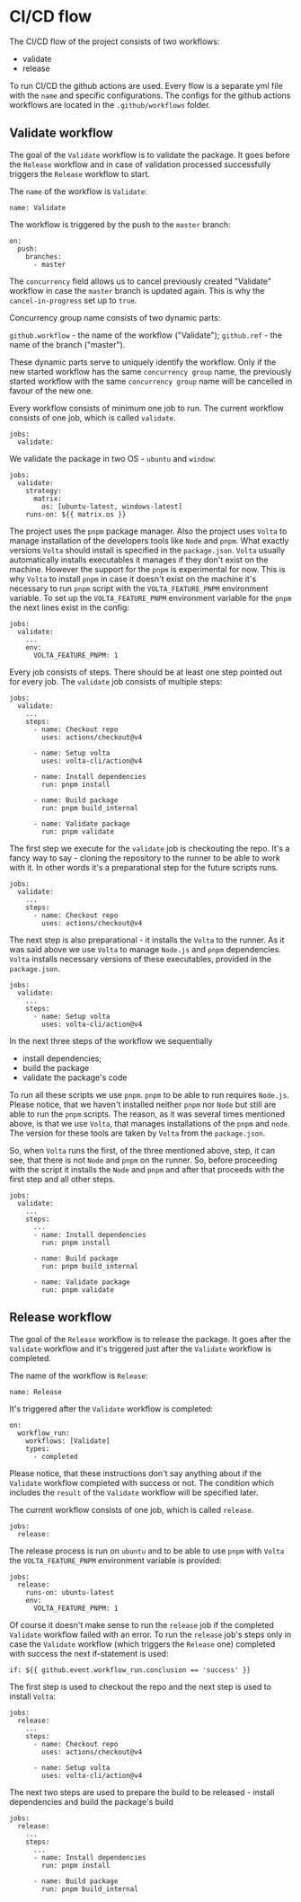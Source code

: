 # CI/CD flow

The CI/CD flow of the project consists of two workflows:
- validate
- release

To run CI/CD the github actions are used. Every flow is a separate yml file with the `name` and specific configurations. The configs for the github actions workflows are located in the `.github/workflows` folder.

## Validate workflow

The goal of the `Validate` workflow is to validate the package. It goes before the `Release` workflow and in case of validation processed successfully triggers the `Release` workflow to start.

The `name` of the workflow is `Validate`:

```
name: Validate
```

The workflow is triggered by the push to the `master` branch:

```
on:
  push:
    branches:
      - master
```

The `concurrency` field allows us to cancel previously created "Validate" workflow in case the `master` branch is updated again. This is why the `cancel-in-progress` set up to `true`.

Concurrency group name consists of two dynamic parts:

`github.workflow` - the name of the workflow ("Validate");
`github.ref` - the name of the branch ("master").

These dynamic parts serve to uniquely identify the workflow. Only if the new started workflow has the same `concurrency group` name, the previously started workflow with the same `concurrency group` name will be cancelled in favour of the new one.

Every workflow consists of minimum one job to run. The current workflow consists of one job, which is called `validate`.

```
jobs:
  validate:
```

We validate the package in two OS - `ubuntu` and `window`:

```
jobs:
  validate:
    strategy:
      matrix:
        os: [ubuntu-latest, windows-latest]
    runs-on: ${{ matrix.os }}
```

The project uses the `pnpm` package manager. Also the project uses `Volta` to manage installation of the developers tools like `Node` and `pnpm`. What exactly versions `Volta` should install is specified in the `package.json`. `Volta` usually automatically installs executables it manages if they don't exist on the machine. However the support for the `pnpm` is experimental for now. This is why `Volta` to install `pnpm` in case it doesn't exist on the machine it's necessary to run `pnpm` script with the `VOLTA_FEATURE_PNPM` environment variable. To set up the `VOLTA_FEATURE_PNPM` environment variable for the `pnpm` the next lines exist in the config:

```
jobs:
  validate:
    ...
    env:
      VOLTA_FEATURE_PNPM: 1
```

Every job consists of steps. There should be at least one step pointed out for every job. The `validate` job consists of multiple steps:

```
jobs:
  validate:
    ...
    steps:
      - name: Checkout repo
        uses: actions/checkout@v4

      - name: Setup volta
        uses: volta-cli/action@v4

      - name: Install dependencies
        run: pnpm install

      - name: Build package
        run: pnpm build_internal

      - name: Validate package
        run: pnpm validate
```

The first step we execute for the `validate` job is checkouting the repo. It's a fancy way to say - cloning the repository to the runner to be able to work with it. In other words it's a preparational step for the future scripts runs.

```
jobs:
  validate:
    ...
    steps:
      - name: Checkout repo
        uses: actions/checkout@v4
```

The next step is also preparational - it installs the `Volta` to the runner. As it was said above we use `Volta` to manage `Node.js` and `pnpm` dependencies. `Volta` installs necessary versions of these executables, provided in the `package.json`.

```
jobs:
  validate:
    ...
    steps:
      - name: Setup volta
        uses: volta-cli/action@v4
```

In the next three steps of the workflow we sequentially 
- install dependencies;
- build the package
- validate the package's code

To run all these scripts we use `pnpm`. `pnpm` to be able to run requires `Node.js`. Please notice, that we haven't installed neither `pnpm` nor `Node` but still are able to run the `pnpm` scripts. The reason, as it was several times mentioned above, is that we use `Volta`, that manages installations of the `pnpm` and `node`. The version for these tools are taken by `Volta` from the `package.json`.

So, when `Volta` runs the first, of the three mentioned above, step, it can see, that there is not `Node` and `pnpm` on the runner. So, before proceeding with the script it installs the `Node` and `pnpm` and after that proceeds with the first step and all other steps.

```
jobs:
  validate:
    ...
    steps:
      ...
      - name: Install dependencies
        run: pnpm install
      
      - name: Build package
        run: pnpm build_internal
      
      - name: Validate package
        run: pnpm validate
```

## Release workflow

The goal of the `Release` workflow is to release the package. It goes after the `Validate` workflow and it's triggered just after the `Validate` workflow is completed.

The name of the workflow is `Release`:

```
name: Release
```

It's triggered after the `Validate` workflow is completed:

```
on:
  workflow_run:
    workflows: [Validate]
    types:
      - completed
```

Please notice, that these instructions don't say anything about if the `Validate` workflow completed with success or not. The condition which includes the `result` of the `Validate` workflow will be specified later.

The current workflow consists of one job, which is called `release`.

```
jobs:
  release:
```

The release process is run on `ubuntu` and to be able to use `pnpm` with `Volta` the `VOLTA_FEATURE_PNPM` environment variable is provided:

```
jobs:
  release:
    runs-on: ubuntu-latest
    env:
      VOLTA_FEATURE_PNPM: 1
```

Of course it doesn't make sense to run the `release` job if the completed `Validate` workflow failed with an error. To run the `release` job's steps only in case the `Validate` workflow (which triggers the `Release` one) completed with success the next if-statement is used:

```
if: ${{ github.event.workflow_run.conclusion == 'success' }}
```

The first step is used to checkout the repo and the next step is used to install `Volta`:

```
jobs:
  release:
    ...
    steps:
      - name: Checkout repo
        uses: actions/checkout@v4

      - name: Setup volta
        uses: volta-cli/action@v4
```

The next two steps are used to prepare the build to be released - install dependencies and build the package's build

```
jobs:
  release:
    ...
    steps:
      ...
      - name: Install dependencies
        run: pnpm install

      - name: Build package
        run: pnpm build_internal
```
